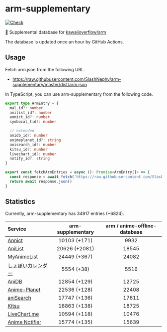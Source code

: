 # arm-supplementary

[![Check](https://github.com/SlashNephy/arm-supplementary/actions/workflows/check-node.yml/badge.svg)](https://github.com/SlashNephy/arm-supplementary/actions/workflows/check-node.yml)

💊 Supplemental database for [kawaiioverflow/arm](https://github.com/kawaiioverflow/arm)

The database is updated once an hour by GitHub Actions.

## Usage

Fetch arm.json from the following URL.

- https://raw.githubusercontent.com/SlashNephy/arm-supplementary/master/dist/arm.json

In TypeScript, you can use arm-supplementary from the following code.

```TypeScript
export type ArmEntry = {
  mal_id?: number
  anilist_id?: number
  annict_id?: number
  syobocal_tid?: number

  // extended
  anidb_id?: number
  animeplanet_id?: string
  anisearch_id?: number
  kitsu_id?: number
  livechart_id?: number
  notify_id?: string
}

export const fetchArmEntries = async (): Promise<ArmEntry[]> => {
  const response = await fetch('https://raw.githubusercontent.com/SlashNephy/arm-supplementary/master/dist/arm.json')
  return await response.json()
}
```

## Statistics

Currently, arm-supplementary has 34917 entries (+6824).

| Service                                     | arm-supplementary | arm / anime-offline-database |
| :------------------------------------------ | :---------------: | :--------------------------: |
| [Annict](https://annict.com)                |   10103 (+171)    |             9932             |
| [AniList](https://anilist.co)               |   20626 (+2081)   |            18545             |
| [MyAnimeList](https://myanimelist.net)      |   24449 (+367)    |            24082             |
| [しょぼいカレンダー](https://cal.syoboi.jp) |    5554 (+38)     |             5516             |
| [AniDB](https://anidb.net)                  |   12854 (+129)    |            12725             |
| [Anime-Planet](https://anime-planet.com)    |   22536 (+128)    |            22408             |
| [aniSearch](https://anisearch.com)          |   17747 (+136)    |            17611             |
| [Kitsu](https://kitsu.io)                   |   18863 (+138)    |            18725             |
| [LiveChart.me](https://livechart.me)        |   10594 (+118)    |            10476             |
| [Anime Notifier](https://notify.moe)        |   15774 (+135)    |            15639             |
